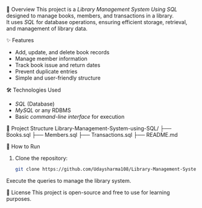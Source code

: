  📌 Overview
This project is a *Library Management System Using SQL* designed to manage books, members, and transactions in a library.  
It uses *SQL* for database operations, ensuring efficient storage, retrieval, and management of library data.

 ✨ Features
- Add, update, and delete book records
- Manage member information
- Track book issue and return dates
- Prevent duplicate entries
- Simple and user-friendly structure

 🛠️ Technologies Used
- *SQL* (Database)
- *MySQL* or any RDBMS
- Basic *command-line interface* for execution

 📂 Project Structure
Library-Management-System-using-SQL/
├── Books.sql
├── Members.sql
├── Transactions.sql
├── README.md

 🚀 How to Run
1. Clone the repository:
   ```bash
   git clone https://github.com/Udaysharma108/Library-Management-System-using-SQL.git


Execute the queries to manage the library system.

 📜 License
This project is open-source and free to use for learning purposes.
